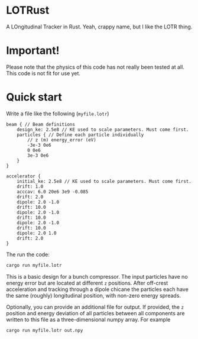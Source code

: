 # LOTRust

A LOngitudinal Tracker in Rust.  Yeah, crappy name, but I like the LOTR thing.

# Important!
Please note that the physics of this code has not really been tested at all.  This code is not fit for use yet.

# Quick start
Write a file like the following (`myfile.lotr`)
```
beam { // Beam definitions
    design_ke: 2.5e8 // KE used to scale parameters. Must come first.
    particles { // Define each particle individually
        // z (m) energy_error (eV)
        -3e-3 0e6
        0 0e6
        3e-3 0e6
    }
}

accelerator {
    initial_ke: 2.5e8 // KE used to scale parameters. Must come first.
    drift: 1.0
    acccav: 6.0 20e6 3e9 -0.085
    drift: 2.0
    dipole: 2.0 -1.0
    drift: 10.0
    dipole: 2.0 -1.0
    drift: 10.0
    dipole: 2.0 -1.0
    drift: 10.0
    dipole: 2.0 1.0
    drift: 2.0
}
```

The run the code:
```bash
cargo run myfile.lotr
```

This is a basic design for a bunch compressor.  The input particles have no energy error but are located at different `z` positions.  After off-crest acceleration and tracking through a dipole chicane the particles each have the same (roughly) longitudinal position, with non-zero energy spreads.

Optionally, you can provide an additional file for output. If provided, the `z` position and energy deviation of all particles between all components are written to this file as a three-dimensional numpy array. For example

```bash
cargo run myfile.lotr out.npy
```
